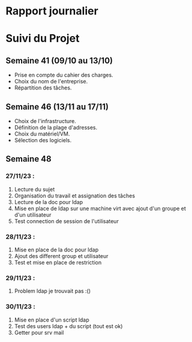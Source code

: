 # Rapport journalier

# Suivi du Projet

## Semaine 41 (09/10 au 13/10)

- Prise en compte du cahier des charges.
- Choix du nom de l'entreprise.
- Répartition des tâches.

## Semaine 46 (13/11 au 17/11)

- Choix de l'infrastructure.
- Définition de la plage d'adresses.
- Choix du matériel/VM.
- Sélection des logiciels.

## Semaine 48

### 27/11/23 :

1. Lecture du sujet
2. Organisation du travail et assignation des tâches
3. Lecture de la doc pour ldap
4. Mise en place de ldap sur une machine virt avec ajout d'un groupe et d'un utilisateur
5. Test connection de session de l'utilisateur 


### 28/11/23 :

1. Mise en place de la doc pour ldap 
2. Ajout des different group et utilisateur 
3. Test et mise en place de restriction


### 29/11/23 :

1. Problem ldap je trouvait pas :() 



### 30/11/23 :

1. Mise en place d'un script ldap 
2. Test des users ldap + du script (tout est ok) 
3. Getter pour srv mail


